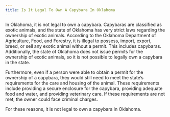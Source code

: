 ```yaml
---
title: Is It Legal To Own A Capybara In Oklahoma
---
```


In Oklahoma, it is not legal to own a capybara. Capybaras are classified as exotic animals, and the state of Oklahoma has very strict laws regarding the ownership of exotic animals. According to the Oklahoma Department of Agriculture, Food, and Forestry, it is illegal to possess, import, export, breed, or sell any exotic animal without a permit. This includes capybaras. Additionally, the state of Oklahoma does not issue permits for the ownership of exotic animals, so it is not possible to legally own a capybara in the state. 

Furthermore, even if a person were able to obtain a permit for the ownership of a capybara, they would still need to meet the state’s requirements for the care and housing of the animal. These requirements include providing a secure enclosure for the capybara, providing adequate food and water, and providing veterinary care. If these requirements are not met, the owner could face criminal charges. 

For these reasons, it is not legal to own a capybara in Oklahoma.